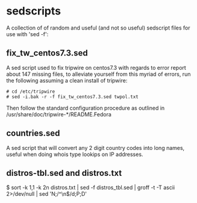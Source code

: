 # sedscripts

A collection of of random and useful (and not so useful) sedscript files for use with 'sed -f':


## fix_tw_centos7.3.sed

A sed script used to fix tripwire on centos7.3 with regards to error report about 147 missing files, to alleviate yourself from this myriad of errors, run the following assuming a clean install of tripwire:

	# cd /etc/tripwire
	# sed -i.bak -r -f fix_tw_centos7.3.sed twpol.txt

Then follow the standard configuration procedure as outlined in /usr/share/doc/tripwire-\*/README.Fedora 

## countries.sed

A sed script that will convert any 2 digit country codes into long names, useful when doing whois type lookips on IP addresses.


## distros-tbl.sed  and distros.txt

  $ sort -k 1,1 -k 2n distros.txt | sed -f distros_tbl.sed | groff -t -T ascii 2>/dev/null | sed 'N;/^\n$/d;P;D'
